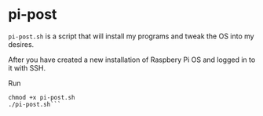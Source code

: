 # pi-post

`pi-post.sh` is a script that will install my programs and tweak the OS into my desires.

After you have created a new installation of Raspbery Pi OS and logged in to it with SSH.

Run
```wget https://raw.githubusercontent.com/mats-nk/pi-post/main/pi-post.sh
chmod +x pi-post.sh
./pi-post.sh```
